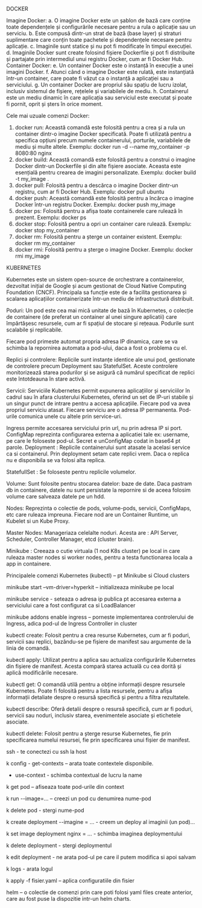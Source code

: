 DOCKER

Imagine Docker:
a.	O imagine Docker este un șablon de bază care conține toate dependențele și configurările necesare pentru a rula o aplicație sau un serviciu.
b.	Este compusă dintr-un strat de bază (base layer) și straturi suplimentare care conțin toate pachetele și dependențele necesare pentru aplicație.
c.	Imaginile sunt statice și nu pot fi modificate în timpul execuției.
d.	Imaginile Docker sunt create folosind fișiere Dockerfile și pot fi distribuite și partajate prin intermediul unui registru Docker, cum ar fi Docker Hub.
Container Docker:
e.	Un container Docker este o instanță în execuție a unei imagini Docker.
f.	Atunci când o imagine Docker este rulată, este instanțiată într-un container, care poate fi văzut ca o instanță a aplicației sau a serviciului.
g.	Un container Docker are propriul său spațiu de lucru izolat, inclusiv sistemul de fișiere, rețelele și variabilele de mediu.
h.	Containerul este un mediu dinamic în care aplicația sau serviciul este executat și poate fi pornit, oprit și șters în orice moment.


Cele mai uzuale comenzi Docker:
1.	docker run: Această comandă este folosită pentru a crea și a rula un container dintr-o imagine Docker specificată. Poate fi utilizată pentru a specifica opțiuni precum numele containerului, porturile, variabilele de mediu și multe altele.
Exemplu: docker run -d --name my_container -p 8080:80 nginx
2.	docker build: Această comandă este folosită pentru a construi o imagine Docker dintr-un Dockerfile și din alte fișiere asociate. Aceasta este esențială pentru crearea de imagini personalizate.
Exemplu: docker build -t my_image .
3.	docker pull: Folosită pentru a descărca o imagine Docker dintr-un registru, cum ar fi Docker Hub.
Exemplu: docker pull ubuntu
4.	docker push: Această comandă este folosită pentru a încărca o imagine Docker într-un registru Docker.
Exemplu: docker push my_image
5.	docker ps: Folosită pentru a afișa toate containerele care rulează în prezent.
Exemplu: docker ps
6.	docker stop: Folosită pentru a opri un container care rulează.
Exemplu: docker stop my_container
7.	docker rm: Folosită pentru a șterge un container existent.
Exemplu: docker rm my_container
8.	docker rmi: Folosită pentru a șterge o imagine Docker.
Exemplu: docker rmi my_image



KUBERNETES

Kubernetes este un sistem open-source de orchestrare a containerelor, dezvoltat inițial de Google și acum gestionat de Cloud Native Computing Foundation (CNCF). Principala sa funcție este de a facilita gestionarea și scalarea aplicațiilor containerizate într-un mediu de infrastructură distribuit.

Poduri: Un pod este cea mai mică unitate de bază în Kubernetes, o colecție de containere (de preferat un container al unei singure aplicatii) care împărtășesc resursele, cum ar fi spațiul de stocare și rețeaua. Podurile sunt scalabile și replicabile. 

Fiecare pod primeste automat propria adresa IP dinamica, care se va schimba la repornirea automata a pod-ului, daca a fost o problema cu el.

Replici și controlere: Replicile sunt instanțe identice ale unui pod, gestionate de controlere precum Deployment sau StatefulSet. Aceste controlere monitorizează starea podurilor și se asigură că numărul specificat de replici este întotdeauna în stare activă. 

Servicii: Serviciile Kubernetes permit expunerea aplicațiilor și serviciilor în cadrul sau în afara clusterului Kubernetes, oferind un set de IP-uri stabile și un singur punct de intrare pentru a accesa aplicațiile.
Fiecare pod va avea propriul serviciu atasat. Fiecare serviciu are o adresa IP permanenta. Pod-urile comunica unele cu altele prin service-uri.

Ingress permite accesarea serviciului prin url, nu prin adresa IP si port. ConfigMap reprezinta configurarea externa a aplicatiei tale ex: username, pe care le foloseste pod-ul. Secret e unConfigMap codat in base64 pt parole.
Deployment : Replicile containerului sunt atasate la acelasi service ca si containerul. Prin deployment setam cate replici vrem. Daca o replica nu e disponibila se va folosi alta replica.

StatefullSet : Se foloseste pentru replicile volumelor.

Volume: Sunt folosite pentru stocarea datelor: baze de date. Daca pastram db in containere, datele nu sunt persistate la repornire si de aceea folosim volume care salveaza datele pe un hdd.

Nodes: Reprezinta o colectie de pods, volume-pods, servicii, ConfigMaps, etc care ruleaza impreuna. Fiecare nod are un Container Runtime, un Kubelet si un Kube Proxy.

Master Nodes: Manageriaza celelalte noduri. Acesta are : API Server, Scheduler, Controller Manager, etcd (cluster brain).

Minikube : Creeaza o cutie virtuala (1 nod K8s cluster) pe local in care ruleaza master nodes si worker nodes, pentru a testa functionarea locala a app in containere. 

Principalele comenzi Kubernetes (kubectl) – pt Minikube si Cloud clusters

minikube start –vm-driver=hyperkit – initializeaza minikube pe local

minikube service <nume service> - seteaza o adresa ip publica pt accesarea externa a serviciului care a fost configurat ca si LoadBalancer

minikube addons enable ingress – porneste implementarea controlerului de Ingress, adica pod-ul de Ingress Controller in cluster

kubectl create: Folosit pentru a crea resurse Kubernetes, cum ar fi poduri, servicii sau replici, bazându-se pe fișiere de manifest sau argumente de la linia de comandă.

kubectl apply: Utilizat pentru a aplica sau actualiza configurările Kubernetes din fișiere de manifest. Acesta compară starea actuală cu cea dorită și aplică modificările necesare.

kubectl get: O comandă utilă pentru a obține informații despre resursele Kubernetes. Poate fi folosită pentru a lista resursele, pentru a afișa informații detaliate despre o resursă specifică și pentru a filtra rezultatele.

kubectl describe: Oferă detalii despre o resursă specifică, cum ar fi poduri, servicii sau noduri, inclusiv starea, evenimentele asociate și etichetele asociate.

kubectl delete: Folosit pentru a șterge resurse Kubernetes, fie prin specificarea numelui resursei, fie prin specificarea unui fișier de manifest.

ssh <host> - te conectezi cu ssh la host

k config  - get-contexts – arata toate contextele disponibile.
-	use-context <name> - schimba contextual de lucru la name

k get pod – afiseaza toate pod-urile din context

k run <nume-pod> --image=... – creezi un pod cu denumirea nume-pod

k delete pod <nume-pod> -  stergi nume-pod

k create deployment <nume> --imagine = … - creem un deploy <nume> al imaginii (un pod)…

k set image deployment <nume> nginx = … - schimba imaginea deploymentului

k delete deployment <nume> - stergi deploymentul

k edit deployment <nume> - ne arata pod-ul pe care il putem modifica si apoi salvam

k logs <nume> - arata logul

k apply -f fisier.yaml – aplica configuratiile din fisier

helm – o colectie de comenzi prin care poti folosi yaml files create anterior, care au fost puse la dispozitie intr-un helm charts.

